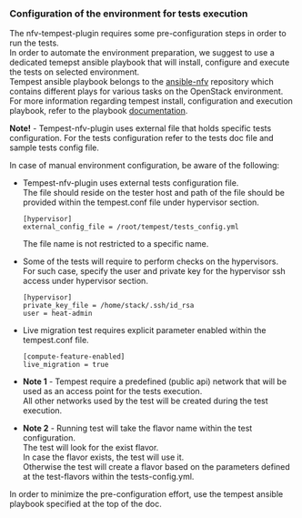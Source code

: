 ### Configuration of the environment for tests execution

The nfv-tempest-plugin requires some pre-configuration steps in order to run the tests.  
In order to automate the environment preparation, we suggest to use a dedicated temepst ansible playbook that will install, configure and execute the tests on selected environment.  
Tempest ansible playbook belongs to the [ansible-nfv](https://github.com/redhat-openstack/ansible-nfv) repository which contains different plays for various tasks on the OpenStack environment.  
For more information regarding tempest install, configuration and execution playbook, refer to the playbook [documentation](https://github.com/redhat-openstack/ansible-nfv/blob/master/docs/tripleo/tester/tempest.md).

**Note!** - Tempest-nfv-plugin uses external file that holds specific tests configuration. For the tests configuration refer to the tests doc file and sample tests config file.

In case of manual environment configuration, be aware of the following:
- Tempest-nfv-plugin uses external tests configuration file.  
  The file should reside on the tester host and path of the file should be provided within the tempest.conf file under hypervisor section.
  ```
  [hypervisor]
  external_config_file = /root/tempest/tests_config.yml
  ```
  The file name is not restricted to a specific name.

- Some of the tests will require to perform checks on the hypervisors.  
  For such case, specify the user and private key for the hypervisor ssh access under hypervisor section.
  ```
  [hypervisor]
  private_key_file = /home/stack/.ssh/id_rsa
  user = heat-admin
  ```

- Live migration test requires explicit parameter enabled within the tempest.conf file.
  ```
  [compute-feature-enabled]
  live_migration = true
  ```

- **Note 1** - Tempest require a predefined (public api) network that will be used as an access point for the tests execution.  
All other networks used by the test will be created during the test execution.

- **Note 2** - Running test will take the flavor name within the test configuration.  
The test will look for the exist flavor.  
In case the flavor exists, the test will use it.  
Otherwise the test will create a flavor based on the parameters defined at the test-flavors within the tests-config.yml.


In order to minimize the pre-configuration effort, use the tempest ansible playbook specified at the top of the doc.
